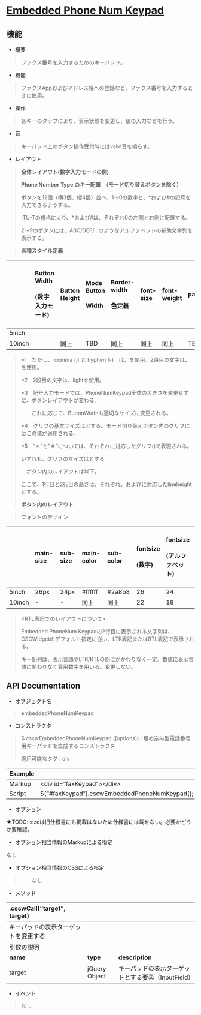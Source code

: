 [Embedded Phone Num Keypad](../abstractwidgetcontents)
======

機能
------------------------

-   概要

> ファクス番号を入力するためのキーパッド。

-   機能

> ファクスAppおよびアドレス帳への登録など、ファクス番号を入力するときに使用。

-   操作

> 各キーのタップにより、表示状態を変更し、値の入力などを行う。

-   音

> キーパッド上のボタン操作受付時にはvalid音を鳴らす。　

-   レイアウト

<!--
> 数値入力モード、記号入力モードにかかわらず、升目上のキーの横にモード切り替えボタンが配置される。
>
-->
> **全体レイアウト(数字入力モードの例)**
>
> **Phone Number Type のキー配置　（モード切り替えボタンを除く）**
>
> ボタンを12個（横3個、縦4個）並べ、1～0の数字と、*および#の記号を入力できるようする。
>
> ITU-Tの規格により、*および#は、それぞれ0の左側と右側に配置する。
>
> 2～9のボタンには、ABC/DEF/…のようなアルファベットの補助文字列を表示する。

> **各種スタイル定義**

|   | <br>Button Width<br><br>(数字入力モード)<br><br> | Button Height | <br>Mode Button<br><br>Width<br><br> | <br>Border-width<br><br>色定義<br><br> | font-size | font-weight | padding |
|:--- |:----------------------------------------------- |:------------- |:------------------------------------ |:------------------------------------- |:-------- |:------------ |:------- |
| 5inch |  |  |  |  |  |  |  |
| 10inch |  | 同上 | TBD | 同上 |同上 |同上 | TBD |

> \*1　ただし、 comma (,) と hyphen
> (-)　は、を使用。2段目の文字は、を使用。
>
> \*2　2段目の文字は、lightを使用。
>
> \*3　記号入力モードでは、PhoneNumKeypad全体の大きさを変更せずに、ボタンレイアウトが変わる。
>
> 　　これに応じて、ButtonWidthも適切なサイズに変更される。
>
> \*4　グリフの基本サイズはとする。モード切り替えボタン内のグリフにはこの値が適用される。
>
> \*5　“＊”と”＃”については、それぞれに対応したグリフ()で表現される。
>
> いずれも、グリフのサイズはとする
>
> 　ボタン内のレイアウトは以下。
>
> ここで、1行目と2行目の高さは、それぞれ、およびに対応したlineheightとする。
>
> **ボタン内のレイアウト**

> フォントのデザイン

|   | main-size | sub-size | main-color | sub-color | <br>fontsize<br><br>(数字)<br><br> | <br>fontsize<br><br>(アルファベット)<br><br> |
|:--- |:--------- |:-------- |:---------- |:--------- |:--------------------------------- |:------------------------------ |
| 5inch | 26px | 24px | #ffffff | #2a8b8 | 26 | 24 |
| 10inch | - | - | 同上 | 同上 | 22 | 18 |

> &lt;RTL表記でのレイアウトについて&gt;
>
> Embedded PhoneNum
> Keypadの2行目に表示される文字列は、CSCWidgetのデフォルト指定に従い、LTR表記またはRTL表記で表示される。
>
> キー配列は、表示言語やLTR/RTLの別にかかわりなく一定。数値に表示言語に関わりなく算用数字を用いる。変更しない。

API Documentation
-------------------------

-   オブジェクト名

> embeddedPhoneNumKeypad

-   コンストラクタ

> $.cscwEmbeddedPhoneNumKeypad (\[options\]) :
> 埋め込み型電話番号用キーパッドを生成するコンストラクタ
>
> 適用可能なタグ : div

| Example |   |
|:------- |:--- |
| Markup | &lt;div id=”faxKeypad”&gt;&lt;/div&gt; |
| Script | $(“#faxKeypad”).cscwEmbeddedPhoneNumKeypad(); |

-   オプション

★TODO: sizeは旧仕様書にも掲載はないため仕様書には載せない。必要かどうか要確認。

-   オプション相当情報のMarkupによる指定

なし

-   オプション相当情報のCSSによる指定

> 　　なし

-   メソッド

| .cscwCall(“target”, target) |   |   |
|:--------------------------- |:--- |:--- |
| キーパッドの表示ターゲットを変更する |  |  |
| 引数の説明 |  |  |
| **name** | **type** | **description** |
| target | jQuery Object | キーパッドの表示ターゲットとする要素（InputField） |

-   イベント

> なし